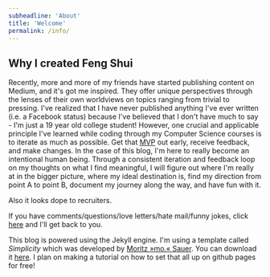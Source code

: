 ```yaml
---
subheadline: 'About'
title: 'Welcome'
permalink: /info/
---
```


## Why I created Feng Shui

Recently, more and more of my friends have started publishing content on Medium, and it's got me inspired. They offer unique perspectives through the lenses of their own worldviews on topics ranging from trivial to pressing. I've realized that I have never published anything I've ever written (i.e. a Facebook status) because I've believed that I don't have much to say - I'm just a 19 year old college student! However, one crucial and applicable principle I've learned while coding through my Computer Science courses is to iterate as much as possible. Get that [MVP][1] out early, receive feedback, and make changes. In the case of this blog, I'm here to really become an intentional human being. Through a consistent iteration and feedback loop on my thoughts on what I find meaningful, I will figure out where I'm really at in the bigger picture, where my ideal destination is, find my direction from point A to point B, document my journey along the way, and have fun with it.




Also it looks dope to recruiters.

If you have comments/questions/love letters/hate mail/funny jokes, click [here][2] and I'll get back to you.

<!--more-->


This blog is powered using the Jekyll engine. I'm using a template called *Simplicity* which was developed by [Moritz »mo.« Sauer][3]. You can download it [here][4]. I plan on making a tutorial on how to set that all up on github pages for free!

[1]: https://www.google.com/search?rlz=1C5CHFA_enUS689US689&ei=UAKaWo6SC-XHjwSsiquICQ&q=miminal+viable+product&oq=miminal+viable+product&gs_l=psy-ab.3..0i71k1l8.719189.719189.0.719329.1.1.0.0.0.0.0.0..0.0....0...1c.1.64.psy-ab..1.0.0....0.-6zAOPLQurI
[2]: /contact
[3]: http://moritz.sauer.io
[4]: https://github.com/Phlow/simplicity